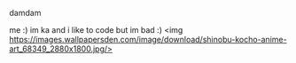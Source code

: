 damdam

me :)
im ka and i like to code but im bad :)
<img https://images.wallpapersden.com/image/download/shinobu-kocho-anime-art_68349_2880x1800.jpg/>

